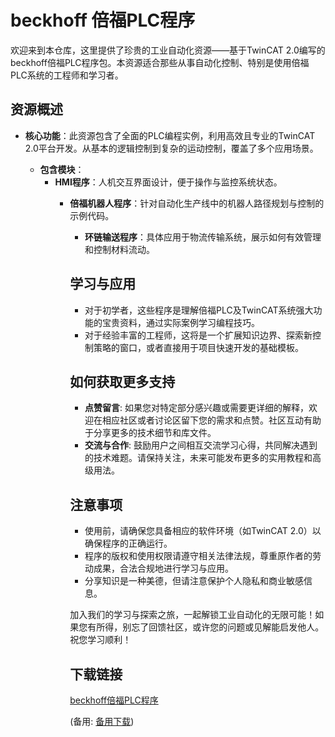  # beckhoff 倍福PLC程序

 欢迎来到本仓库，这里提供了珍贵的工业自动化资源——基于TwinCAT 2.0编写的beckhoff倍福PLC程序包。本资源适合那些从事自动化控制、特别是使用倍福PLC系统的工程师和学习者。

 ## 资源概述

 - **核心功能**：此资源包含了全面的PLC编程实例，利用高效且专业的TwinCAT 2.0平台开发。从基本的逻辑控制到复杂的运动控制，覆盖了多个应用场景。

   - **包含模块**：
     - **HMI程序**：人机交互界面设计，便于操作与监控系统状态。
       - **倍福机器人程序**：针对自动化生产线中的机器人路径规划与控制的示例代码。
         - **环链输送程序**：具体应用于物流传输系统，展示如何有效管理和控制材料流动。

         ## 学习与应用

         - 对于初学者，这些程序是理解倍福PLC及TwinCAT系统强大功能的宝贵资料，通过实际案例学习编程技巧。
         - 对于经验丰富的工程师，这将是一个扩展知识边界、探索新控制策略的窗口，或者直接用于项目快速开发的基础模板。

         ## 如何获取更多支持

         - **点赞留言**: 如果您对特定部分感兴趣或需要更详细的解释，欢迎在相应社区或者讨论区留下您的需求和点赞。社区互动有助于分享更多的技术细节和库文件。
         - **交流与合作**: 鼓励用户之间相互交流学习心得，共同解决遇到的技术难题。请保持关注，未来可能发布更多的实用教程和高级用法。

         ## 注意事项

         - 使用前，请确保您具备相应的软件环境（如TwinCAT 2.0）以确保程序的正确运行。
         - 程序的版权和使用权限请遵守相关法律法规，尊重原作者的劳动成果，合法合规地进行学习与应用。
         - 分享知识是一种美德，但请注意保护个人隐私和商业敏感信息。

         加入我们的学习与探索之旅，一起解锁工业自动化的无限可能！如果您有所得，别忘了回馈社区，或许您的问题或见解能启发他人。祝您学习顺利！

         ## 下载链接
         [beckhoff倍福PLC程序](https://pan.quark.cn/s/c14c216d665d) 

         (备用: [备用下载](https://pan.baidu.com/s/19kQ06U6MG4QOngAVX7H2_Q?pwd=1234))
